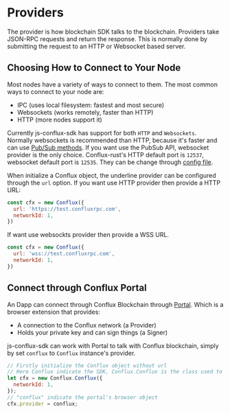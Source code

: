 # Providers

The provider is how blockchain SDK talks to the blockchain. Providers take JSON-RPC requests and return the response. This is normally done by submitting the request to an HTTP or Websocket based server.

## Choosing How to Connect to Your Node

Most nodes have a variety of ways to connect to them. The most common ways to connect to your node are:

* IPC (uses local filesystem: fastest and most secure)
* Websockets (works remotely, faster than HTTP)
* HTTP (more nodes support it)

Currently js-conflux-sdk has support for both `HTTP` and `Websockets`. Normally websockets is recommended than HTTP, because it's faster and can use [Pub/Sub methods](https://developer.conflux-chain.org/conflux-doc/docs/pubsub). If you want use the PubSub API, websocket provider is the only choice. Conflux-rust's HTTP default port is `12537`, websocket default port is `12535`. They can be change through [config file](https://developer.conflux-chain.org/apis/en/node_config_example).

When initialize a Conflux object, the underline provider can be configured through the `url` option. If you want use HTTP provider then provide a HTTP URL:

```js
const cfx = new Conflux({
  url: 'https://test.confluxrpc.com',
  networkId: 1,
})
```

If want use websockts provider then provide a WSS URL.

```js
const cfx = new Conflux({
  url: 'wss://test.confluxrpc.com',
  networkId: 1,
})
```

## Connect through Conflux Portal

An Dapp can connect through Conflux Blockchain through [Portal](https://portal.conflux-chain.org/). Which is a browser extension that provides:

* A connection to the Conflux network (a Provider)
* Holds your private key and can sign things (a Signer)

js-conflux-sdk can work with Portal to talk with Conflux blockchain, simply by set `conflux` to `Conflux` instance's provider.

```js
// Firstly initialize the Conflux object without url
// Here Conflux indicate the SDK, Conflux.Conflux is the class used to talk with blockchain
let cfx = new Conflux.Conflux({
  networkId: 1,
});
// "conflux" indicate the portal's browser object
cfx.provider = conflux;
```
